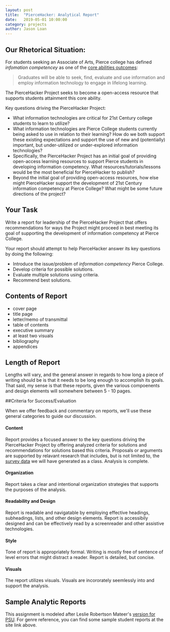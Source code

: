 ```yaml
---
layout: post
title:  "PierceHacker: Analytical Report" 
date:   2019-05-01 10:00:00
category: projects
author: Jason Loan 
---
```


## Our Rhetorical Situation:

For students seeking an Associate of Arts, Pierce college has defined *infomation competencey* as one of the [core abilities outcomes](https://www.pierce.ctc.edu/aa-dta):

>Graduates will be able to seek, find, evaluate and use information and employ information technology to engage in lifelong learning.

The PierceHacker Project seeks to become a open-access resource that supports students attainment this core ability.

Key questions driving the PierceHacker Project:

* What information technologies are critical for 21st Century college students to learn to utilize?
* What information technologies are Pierce College students currently being asked to use in relation to their learning? How do we both support these existing expectations and support the use of new and (potentially) important, but under-utilized or under-explored information technologies? 
* Specifically, the PierceHacker Project has an initial goal of providing open-access learning resources to support Pierce students in developing information competency. What resources/tutorials/lessons would be the most beneficial for PierceHacker to publish?
* Beyond the initial goal of providing open-access resources, how else might PierceHacker support the development of 21st Century information competency at Pierce College? What might be some future directions of the project?


## Your Task

Write a report for leadership of the PierceHacker Project that offers recommendations for ways the Project might proceed in best meeting its goal of supporting the development of information competency at Pierce College.

Your report should attempt to help PierceHacker answer its key questions by doing the following:

* Introduce the issue/problem of *information competency* Pierce College.
* Develop criteria for possible solutions.
* Evaluate multiple solutions using criteria.
* Recommend best solutions.

## Contents of Report
* cover page
* title page
* letter/memo of transmittal
* table of contents
* executive summary
* at least two visuals
* bibliography
* appendices

## Length of Report

Lengths will vary, and the general answer in regards to how long a piece of writing should be is that it needs to be long enough to accomplish its goals. That said, my sense is that these reports, given the various compoenents and design elements will somewhere between 5 - 10 pages.

##Criteria for Success/Evaluation

When we offer feedback and commentary on reports, we'll use these general categories to guide our discussion.

#### Content
Report provides a focused answer to the key questions driving the PierceHacker Project by offering analyzed criteria for solutions and recommendations for solutions based this criteria. Proposals or arguments are supported by relavant research that includes, but is not limited to, the [survey data](https://docs.google.com/forms/d/1SVZfQw-Evuf1kXCB0bw56Sk0BbIMN8iw4B3rBfwLZ1c/edit?usp=sharing) we will have generated as a class. Analysis is complete.

#### Organization
Report takes a clear and intentional organization strategies that supports the purposes of the analysis.

#### Readability and Design
Report is readable and navigatable by employing effective headings, subheadings, lists, and other design elements. Report is accessibily designed and can be effectively read by a screenreader and other assistive technologies.

#### Style
Tone of report is appropriately formal. Writing is mostly free of sentence of level errors that might distract a reader. Report is detailed, but concise.

#### Visuals
The report utilizes visuals. Visuals are incororately seemlessly into and support the analysis.

## Sample Analytic Reports

This assignment is modeled after Leslie Robertson Mateer's [version for PSU](https://sites.psu.edu/businesswritinglesliemateer/the-formal-analytical-report-602/). For genre reference, you can find some sample student reports at the site link above.


